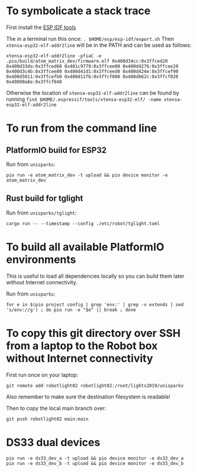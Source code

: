 # To symbolicate a stack trace

First install the [ESP IDF tools](https://docs.espressif.com/projects/esp-idf/en/latest/esp32/get-started/linux-macos-setup.html)

The in a terminal run this once: `. $HOME/esp/esp-idf/export.sh`
Then `xtensa-esp32-elf-addr2line` will be in the PATH and can be used as follows:

`xtensa-esp32-elf-addr2line -pfiaC -e .pio/build/atom_matrix_dev/firmware.elf 0x400d34cc:0x3ffced20 0x400d33da:0x3ffced60 0x401c9779:0x3ffcee00 0x400d4276:0x3ffcee20 0x400d3c4b:0x3ffcee80 0x400d41d1:0x3ffceed0 0x400d424e:0x3ffcef90 0x400d5011:0x3ffcefb0 0x400d11fb:0x3ffcf000 0x400db62c:0x3ffcf020 0x40090a8e:0x3ffcf040`

Otherwise the location of `xtensa-esp32-elf-addr2line` can be found by running `find $HOME/.espressif/tools/xtensa-esp32-elf/ -name xtensa-esp32-elf-addr2line`

# To run from the command line

## PlatformIO build for ESP32

Run from `unisparks`:
```
pio run -e atom_matrix_dev -t upload && pio device monitor -e atom_matrix_dev
```

## Rust build for tglight

Run from `unisparks/tglight`:
```
cargo run -- --timestamp --config ./etc/robot/tglight.toml
```

# To build all available PlatformIO environments

This is useful to load all dependencies locally so you can build them later without Internet connectivity.

Run from `unisparks`:
```
for e in $(pio project config | grep 'env:' | grep -v extends | sed 's/env://g') ; do pio run -e "$e" || break ; done
```

# To copy this git directory over SSH from a laptop to the Robot box without Internet connectivity

First run once on your laptop:
```
git remote add robotlight02 robotlight02:/root/lights2019/unisparks
```

Also remember to make sure the destination filesystem is readable!

Then to copy the local main branch over:
```
git push robotlight02 main:main
```

# DS33 dual devices

```
pio run -e ds33_dev_a -t upload && pio device monitor -e ds33_dev_a
pio run -e ds33_dev_b -t upload && pio device monitor -e ds33_dev_b
```
